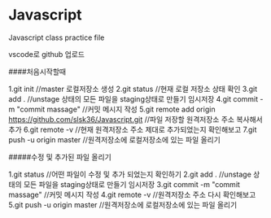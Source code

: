 # Javascript
Javascript class practice file

vscode로 github 업로드


####처음시작할때

1.git init
//master 로컬저장소 생성
2.git status
//현재 로컬 저장소 상태 확인
3.git add .
//unstage 상태의 모든 파일을 staging상태로 만들기 임시저장
4.git commit -m "commit massage"
//커밋 메시지 작성
5.git remote add origin https://github.com/slsk36/Javascript.git
//파일 저장할 원격저장소 주소 복사해서 추가
6.git remote -v
//현재 원격저장소 주소 제대로 추가되었는지 확인해보고
7.git push -u origin master
//원격저장소에 로컬저장소에 있는 파일 올리기

#####수정 및 추가된 파일 올리기

1.git status
//어떤 파일이 수정 및 추가 되었는지 확인하기
2.git add .
//unstage 상태의 모든 파일을 staging상태로 만들기 임시저장
3.git commit -m "commit massage"
//커밋 메시지 작성
4.git remote -v
//원격저장소 주소 다시 확인해보고
5.git push -u origin master
//원격저장소에 로컬저장소에 있는 파일 올리기


